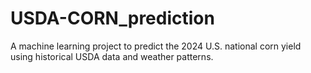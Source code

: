 # USDA-CORN_prediction
A machine learning project to predict the 2024 U.S. national corn yield using historical USDA data and weather patterns.
